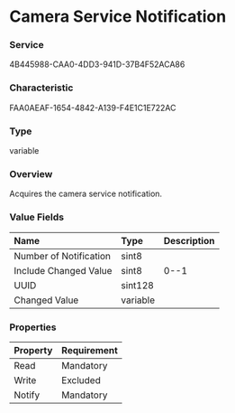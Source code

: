 # Camera Service Notification

### Service

4B445988-CAA0-4DD3-941D-37B4F52ACA86

### Characteristic

FAA0AEAF-1654-4842-A139-F4E1C1E722AC

### Type

variable

### Overview

Acquires the camera service notification.

### Value Fields

| Name | Type | Description |
|:--|:--|:--|
| Number of Notification | sint8 | |
| Include Changed Value | sint8 | 0--1 |
| UUID | sint128 | |
| Changed Value | variable | |

### Properties

| Property | Requirement |
|:--|:--|
| Read | Mandatory |
| Write | Excluded |
| Notify | Mandatory |